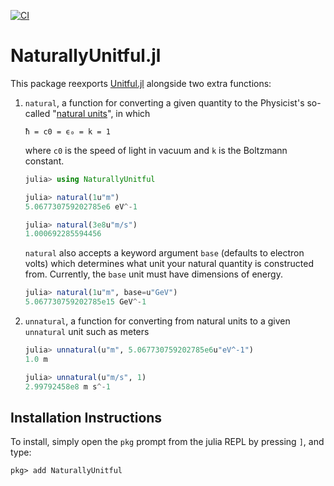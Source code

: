 [![CI](https://github.com/MasonProtter/NaturallyUnitful.jl/actions/workflows/ci.yml/badge.svg)](https://github.com/MasonProtter/NaturallyUnitful.jl/actions/workflows/ci.yml)

# NaturallyUnitful.jl

This package reexports [Unitful.jl](https://github.com/ajkeller34/Unitful.jl) alongside two extra functions:

1. `natural`, a function for converting a given quantity to the Physicist's so-called
   "[natural units](https://en.wikipedia.org/wiki/Natural_units)", in which
 
   `ħ = c0 = ϵ₀ = k = 1`

   where `c0` is the speed of light in vacuum and `k` is the Boltzmann constant.

   ```julia
   julia> using NaturallyUnitful

   julia> natural(1u"m")
   5.067730759202785e6 eV^-1

   julia> natural(3e8u"m/s")
   1.000692285594456
   ```

   `natural` also accepts a keyword argument `base` (defaults to electron volts) which determines what unit
   your natural quantity is constructed from. Currently, the `base` unit must have dimensions of energy. 

   ```julia
   julia> natural(1u"m", base=u"GeV")
   5.067730759202785e15 GeV^-1
   ```

2. `unnatural`, a function for converting from natural units to a given `unnatural` unit such as meters

   ```julia
   julia> unnatural(u"m", 5.067730759202785e6u"eV^-1")
   1.0 m

   julia> unnatural(u"m/s", 1)
   2.99792458e8 m s^-1
   ```

## Installation Instructions 

To install, simply open the `pkg` prompt from the julia REPL by pressing `]`, and type:
```
pkg> add NaturallyUnitful
```
